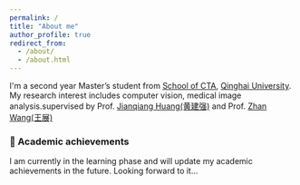 ```yaml
---
permalink: /
title: "About me"
author_profile: true
redirect_from: 
  - /about/
  - /about.html
---
```



I'm a second year Master’s student from [School of CTA](https://cs.qhu.edu.cn/), [Qinghai University](https://www.qhu.edu.cn/). My research interest includes computer vision, medical image analysis.supervised by Prof. [Jianqiang Huang(黄建强)](https://www.qhu-hdacp.cn/hjq.html) and Prof. [Zhan Wang(王展)](https://www.qhuah.com/html/2748691352.html)

### 📄 Academic achievements 

I am currently in the learning phase and will update my academic achievements in the future. Looking forward to it…
